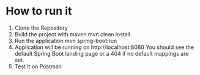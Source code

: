 # How to run it
1. Clone the Repository
2. Build the project with maven    mvn clean install
3. Run the application    mvn spring-boot:run
4. Application will be running on http://localhost:8080 You should see the default Spring Boot landing page or a 404 if no default mappings are set.
5. Test it on Postman
